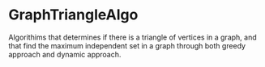 # GraphTriangleAlgo
Algorithims that determines if there is a triangle of vertices in a graph, and that find the maximum independent set in a graph through both greedy approach and dynamic approach.
